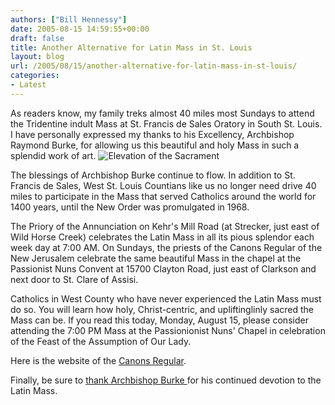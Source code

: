 ```yaml
---
authors: ["Bill Hennessy"]
date: 2005-08-15 14:59:55+00:00
draft: false
title: Another Alternative for Latin Mass in St. Louis
layout: blog
url: /2005/08/15/another-alternative-for-latin-mass-in-st-louis/
categories:
- Latest
---
```


As readers know, my family treks almost 40 miles most Sundays to attend the Tridentine indult Mass at St. Francis de Sales Oratory in South St. Louis.  I have personally expressed my thanks to his Excellency, Archbishop Raymond Burke, for allowing us this beautiful and holy Mass in such a splendid work of art.
![Elevation of the Sacrament](/wp-content/Elevation20at20Holy20Mass.jpg)

The blessings of Archbishop Burke continue to flow.  In addition to St. Francis de Sales, West St. Louis Countians like us no longer need drive 40 miles to participate in the Mass that served Catholics around the world for 1400 years, until the New Order was promulgated in 1968.

The Priory of the Annunciation on Kehr's Mill Road (at Strecker, just east of Wild Horse Creek) celebrates the Latin Mass in all its pious splendor each week day at 7:00 AM.  On Sundays, the priests of the Canons Regular of the New Jerusalem celebrate the same beautiful Mass in the chapel at the Passionist Nuns Convent at 15700 Clayton Road, just east of Clarkson and next door to St. Clare of Assisi.

Catholics in West County who have never experienced the Latin Mass must do so.  You will learn how holy, Christ-centric, and upliftinglinly sacred the Mass can be.    If you read this today, Monday, August 15, please consider attending the 7:00 PM Mass at the Passionionist Nuns' Chapel in celebration of the Feast of the Assumption of Our Lady.

Here is the website of the [Canons Regular](https://canonsregular.com/index.html).

Finally, be sure to [thank Archbishop Burke ](https://www.archstl.org/contact.html)for his continued devotion to the Latin Mass.
